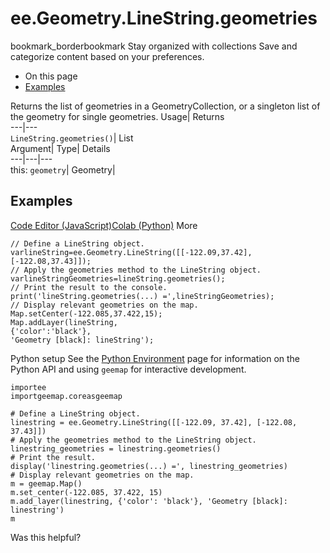  
#  ee.Geometry.LineString.geometries
bookmark_borderbookmark Stay organized with collections  Save and categorize content based on your preferences.
  * On this page
  * [Examples](https://developers.google.com/earth-engine/apidocs/ee-geometry-linestring-geometries#examples)


Returns the list of geometries in a GeometryCollection, or a singleton list of the geometry for single geometries. 
Usage| Returns  
---|---  
`LineString.geometries()`| List  
Argument| Type| Details  
---|---|---  
this: `geometry`| Geometry|   
## Examples
[Code Editor (JavaScript)](https://developers.google.com/earth-engine/apidocs/ee-geometry-linestring-geometries#code-editor-javascript-sample)[Colab (Python)](https://developers.google.com/earth-engine/apidocs/ee-geometry-linestring-geometries#colab-python-sample) More
```
// Define a LineString object.
varlineString=ee.Geometry.LineString([[-122.09,37.42],[-122.08,37.43]]);
// Apply the geometries method to the LineString object.
varlineStringGeometries=lineString.geometries();
// Print the result to the console.
print('lineString.geometries(...) =',lineStringGeometries);
// Display relevant geometries on the map.
Map.setCenter(-122.085,37.422,15);
Map.addLayer(lineString,
{'color':'black'},
'Geometry [black]: lineString');
```
Python setup
See the [ Python Environment](https://developers.google.com/earth-engine/guides/python_install) page for information on the Python API and using `geemap` for interactive development.
```
importee
importgeemap.coreasgeemap
```
```
# Define a LineString object.
linestring = ee.Geometry.LineString([[-122.09, 37.42], [-122.08, 37.43]])
# Apply the geometries method to the LineString object.
linestring_geometries = linestring.geometries()
# Print the result.
display('linestring.geometries(...) =', linestring_geometries)
# Display relevant geometries on the map.
m = geemap.Map()
m.set_center(-122.085, 37.422, 15)
m.add_layer(linestring, {'color': 'black'}, 'Geometry [black]: linestring')
m
```

Was this helpful?
